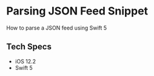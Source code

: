 # Parsing JSON Feed Snippet

How to parse a JSON feed using Swift 5

## Tech Specs

- iOS 12.2
- Swift 5


